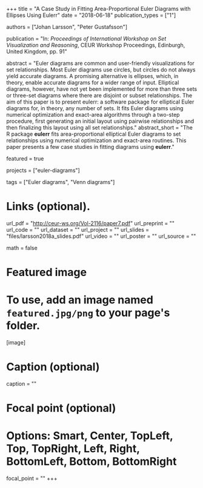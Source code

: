 +++
title = "A Case Study in Fitting Area-Proportional Euler Diagrams with Ellipses Using Eulerr"
date = "2018-06-18"
publication_types = ["1"]

authors = ["Johan Larsson", "Peter Gustafsson"]

publication = "In: *Proceedings of International Workshop on Set Visualization and Reasoning*, CEUR Workshop Proceedings, Edinburgh, United Kingdom, pp. 91"

abstract = "Euler diagrams are common and user-friendly visualizations for set relationships. Most Euler diagrams use circles, but circles do not always   yield accurate diagrams. A promising alternative is ellipses, which, in theory, enable accurate diagrams for a wider range of input. Elliptical diagrams, however, have not yet been implemented for more than three sets or three-set diagrams where there are disjoint or subset relationships. The aim of this paper is to present eulerr: a software package for elliptical Euler diagrams for, in theory, any number of sets. It fits Euler diagrams using numerical optimization and exact-area algorithms through a two-step procedure, first generating an initial layout using pairwise relationships and then finalizing this layout using all set relationships."
abstract_short = "The R package **eulerr** fits area-proportional elliptical Euler diagrams to set relationships using numerical optimization and exact-area routines. This paper presents a few case studies in fitting diagrams using **eulerr**."

featured = true

projects = ["euler-diagrams"]

tags = ["Euler diagrams", "Venn diagrams"]

# Links (optional).
url_pdf = "http://ceur-ws.org/Vol-2116/paper7.pdf"
url_preprint = ""
url_code = ""
url_dataset = ""
url_project = ""
url_slides = "files/larsson2018a_slides.pdf"
url_video = ""
url_poster = ""
url_source = ""

math = false

# Featured image
# To use, add an image named `featured.jpg/png` to your page's folder. 
[image]
  # Caption (optional)
  caption = ""
  # Focal point (optional)
  # Options: Smart, Center, TopLeft, Top, TopRight, Left, Right, BottomLeft, Bottom, BottomRight
  focal_point = ""
+++
